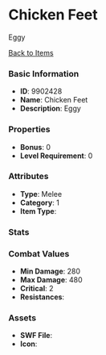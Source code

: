# Chicken Feet

Eggy

[Back to Items](../items.md)

### Basic Information

- **ID**: 9902428
- **Name**: Chicken Feet
- **Description**: Eggy

### Properties

- **Bonus**: 0
- **Level Requirement**: 0

### Attributes

- **Type**: Melee
- **Category**: 1
- **Item Type**: 

### Stats


### Combat Values

- **Min Damage**: 280
- **Max Damage**: 480
- **Critical**: 2
- **Resistances**: 

### Assets

- **SWF File**: 
- **Icon**: 


